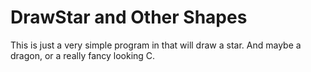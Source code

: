 # DrawStar and Other Shapes

This is just a very simple program in that will draw a star. 
And maybe a dragon, or a really fancy looking C.
